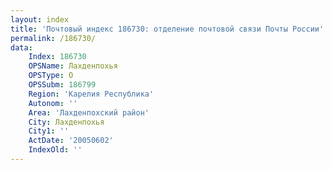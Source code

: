 ```yaml
---
layout: index
title: 'Почтовый индекс 186730: отделение почтовой связи Почты России'
permalink: /186730/
data:
    Index: 186730
    OPSName: Лахденпохья
    OPSType: О
    OPSSubm: 186799
    Region: 'Карелия Республика'
    Autonom: ''
    Area: 'Лахденпохский район'
    City: Лахденпохья
    City1: ''
    ActDate: '20050602'
    IndexOld: ''
---
```

